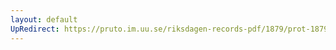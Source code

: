 ```yaml
---
layout: default
UpRedirect: https://pruto.im.uu.se/riksdagen-records-pdf/1879/prot-1879--ak--043.pdf
---
```


